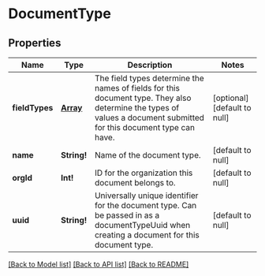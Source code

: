 # DocumentType

## Properties
Name | Type | Description | Notes
------------ | ------------- | ------------- | -------------
**fieldTypes** | [**Array**](array.md) | The field types determine the names of fields for this document type. They also determine the types of values a document submitted for this document type can have. | [optional] [default to null]
**name** | **String!** | Name of the document type. | [default to null]
**orgId** | **Int!** | ID for the organization this document belongs to. | [default to null]
**uuid** | **String!** | Universally unique identifier for the document type. Can be passed in as a documentTypeUuid when creating a document for this document type. | [default to null]

[[Back to Model list]](../README.md#documentation-for-models) [[Back to API list]](../README.md#documentation-for-api-endpoints) [[Back to README]](../README.md)


